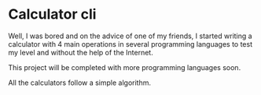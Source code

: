 # Calculator cli


Well, I was bored and on the advice of one of my friends, I started writing a calculator with 4 main operations in several programming languages to test my level and without the help of the Internet.

This project will be completed with more programming languages soon.

All the calculators follow a simple algorithm.
